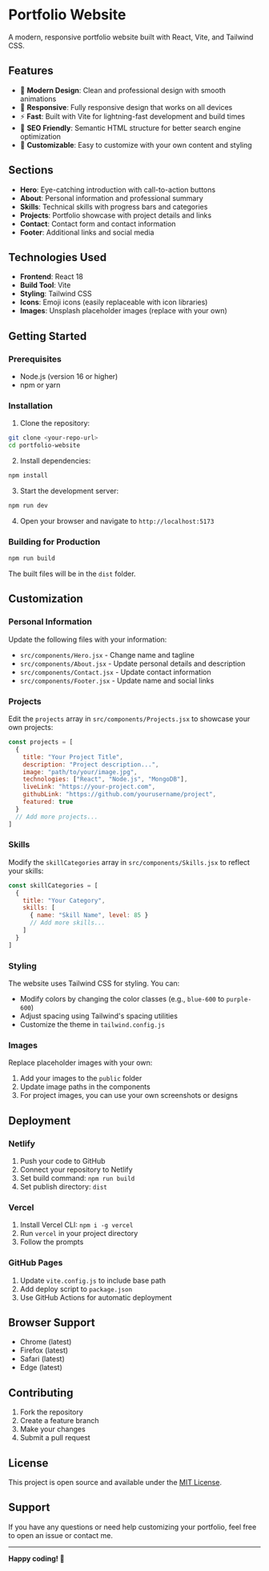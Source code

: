 # Portfolio Website

A modern, responsive portfolio website built with React, Vite, and Tailwind CSS.

## Features

- 🎨 **Modern Design**: Clean and professional design with smooth animations
- 📱 **Responsive**: Fully responsive design that works on all devices
- ⚡ **Fast**: Built with Vite for lightning-fast development and build times
- 🎯 **SEO Friendly**: Semantic HTML structure for better search engine optimization
- 🔧 **Customizable**: Easy to customize with your own content and styling

## Sections

- **Hero**: Eye-catching introduction with call-to-action buttons
- **About**: Personal information and professional summary
- **Skills**: Technical skills with progress bars and categories
- **Projects**: Portfolio showcase with project details and links
- **Contact**: Contact form and contact information
- **Footer**: Additional links and social media

## Technologies Used

- **Frontend**: React 18
- **Build Tool**: Vite
- **Styling**: Tailwind CSS
- **Icons**: Emoji icons (easily replaceable with icon libraries)
- **Images**: Unsplash placeholder images (replace with your own)

## Getting Started

### Prerequisites

- Node.js (version 16 or higher)
- npm or yarn

### Installation

1. Clone the repository:
```bash
git clone <your-repo-url>
cd portfolio-website
```

2. Install dependencies:
```bash
npm install
```

3. Start the development server:
```bash
npm run dev
```

4. Open your browser and navigate to `http://localhost:5173`

### Building for Production

```bash
npm run build
```

The built files will be in the `dist` folder.

## Customization

### Personal Information

Update the following files with your information:

- `src/components/Hero.jsx` - Change name and tagline
- `src/components/About.jsx` - Update personal details and description
- `src/components/Contact.jsx` - Update contact information
- `src/components/Footer.jsx` - Update name and social links

### Projects

Edit the `projects` array in `src/components/Projects.jsx` to showcase your own projects:

```javascript
const projects = [
  {
    title: "Your Project Title",
    description: "Project description...",
    image: "path/to/your/image.jpg",
    technologies: ["React", "Node.js", "MongoDB"],
    liveLink: "https://your-project.com",
    githubLink: "https://github.com/yourusername/project",
    featured: true
  }
  // Add more projects...
]
```

### Skills

Modify the `skillCategories` array in `src/components/Skills.jsx` to reflect your skills:

```javascript
const skillCategories = [
  {
    title: "Your Category",
    skills: [
      { name: "Skill Name", level: 85 }
      // Add more skills...
    ]
  }
]
```

### Styling

The website uses Tailwind CSS for styling. You can:

- Modify colors by changing the color classes (e.g., `blue-600` to `purple-600`)
- Adjust spacing using Tailwind's spacing utilities
- Customize the theme in `tailwind.config.js`

### Images

Replace placeholder images with your own:

1. Add your images to the `public` folder
2. Update image paths in the components
3. For project images, you can use your own screenshots or designs

## Deployment

### Netlify

1. Push your code to GitHub
2. Connect your repository to Netlify
3. Set build command: `npm run build`
4. Set publish directory: `dist`

### Vercel

1. Install Vercel CLI: `npm i -g vercel`
2. Run `vercel` in your project directory
3. Follow the prompts

### GitHub Pages

1. Update `vite.config.js` to include base path
2. Add deploy script to `package.json`
3. Use GitHub Actions for automatic deployment

## Browser Support

- Chrome (latest)
- Firefox (latest)
- Safari (latest)
- Edge (latest)

## Contributing

1. Fork the repository
2. Create a feature branch
3. Make your changes
4. Submit a pull request

## License

This project is open source and available under the [MIT License](LICENSE).

## Support

If you have any questions or need help customizing your portfolio, feel free to open an issue or contact me.

---

**Happy coding! 🚀**
